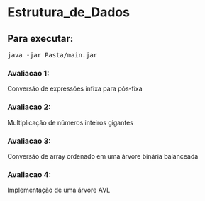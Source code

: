 # Estrutura_de_Dados

## Para executar:
<pre>
java -jar Pasta/main.jar
</pre>


### Avaliacao 1:
Conversão de expressões infixa para pós-fixa
 
### Avaliacao 2:
Multiplicação de números inteiros gigantes
 
### Avaliacao 3:
Conversão de array ordenado em uma árvore binária balanceada
 
### Avaliacao 4:
Implementação de uma árvore AVL
 
 
  
